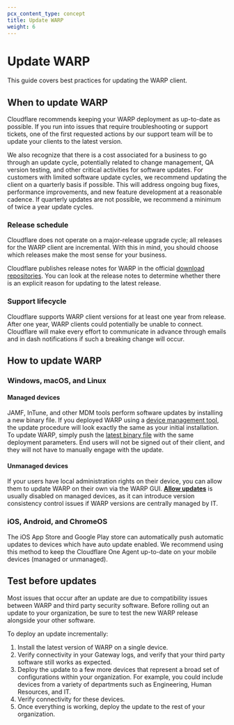```yaml
---
pcx_content_type: concept
title: Update WARP
weight: 6
---
```


# Update WARP

This guide covers best practices for updating the WARP client.

## When to update WARP

Cloudflare recommends keeping your WARP deployment as up-to-date as possible. If you run into issues that require troubleshooting or support tickets, one of the first requested actions by our support team will be to update your clients to the latest version.

We also recognize that there is a cost associated for a business to go through an update cycle, potentially related to change management, QA version testing, and other critical activities for software updates. For customers with limited software update cycles, we recommend updating the client on a quarterly basis if possible. This will address ongoing bug fixes, performance improvements, and new feature development at a reasonable cadence. If quarterly updates are not possible, we recommend a minimum of twice a year update cycles.

### Release schedule

Cloudflare does not operate on a major-release upgrade cycle; all releases for the WARP client are incremental. With this in mind, you should choose which releases make the most sense for your business.

Cloudflare publishes release notes for WARP in the official [download repositories](/cloudflare-one/connections/connect-devices/warp/download-warp/). You can look at the release notes to determine whether there is an explicit reason for updating to the latest release.

### Support lifecycle

Cloudflare supports WARP client versions for at least one year from release. After one year, WARP clients could potentially be unable to connect. Cloudflare will make every effort to communicate in advance through emails and in dash notifications if such a breaking change will occur.

## How to update WARP

### Windows, macOS, and Linux

#### Managed devices

JAMF, InTune, and other MDM tools perform software updates by installing a new binary file. If you deployed WARP using a [device management tool](/cloudflare-one/connections/connect-devices/warp/deployment/mdm-deployment/), the update procedure will look exactly the same as your initial installation. To update WARP, simply push the [latest binary file](/cloudflare-one/connections/connect-devices/warp/download-warp/) with the same deployment parameters. End users will not be signed out of their client, and they will not have to manually engage with the update.

#### Unmanaged devices

If your users have local administration rights on their device, you can allow them to update WARP on their own via the WARP GUI. [**Allow updates**](/cloudflare-one/connections/connect-devices/warp/configure-warp/warp-settings/#allow-updates) is usually disabled on managed devices, as it can introduce version consistency control issues if WARP versions are centrally managed by IT.

### iOS, Android, and ChromeOS

The iOS App Store and Google Play store can automatically push automatic updates to devices which have auto update enabled. We recommend using this method to keep the Cloudflare One Agent up-to-date on your mobile devices (managed or unmanaged).

## Test before updates

Most issues that occur after an update are due to compatibility issues between WARP and third party security software. Before rolling out an update to your organization, be sure to test the new WARP release alongside your other software.

To deploy an update incrementally:

1. Install the latest version of WARP on a single device.
2. Verify connectivity in your Gateway logs, and verify that your third party software still works as expected.
3. Deploy the update to a few more devices that represent a broad set of configurations within your organization. For example, you could include devices from a variety of departments such as Engineering, Human Resources, and IT.
4. Verify connectivity for these devices.
5. Once everything is working, deploy the update to the rest of your organization.
